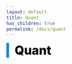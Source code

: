 ```yaml
---
layout: default
title: Quant
has_children: true
permalink: /docs/quant
---
```


<div style="font-size:32px; font-weight: 800; border-left: 7px solid #0687f0; padding-left:15px !important; color:#000000">Quant</div>